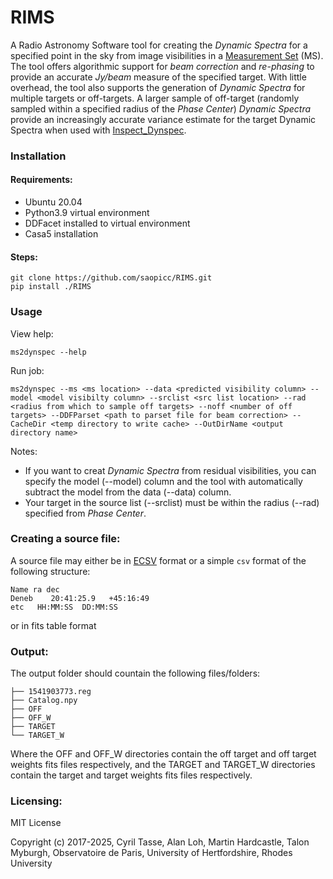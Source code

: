 # RIMS
A Radio Astronomy Software tool for creating the _Dynamic Spectra_ for a specified point in the sky from image visibilities in a [Measurement Set](https://casaguides.nrao.edu/index.php?title=Measurement_Set_Contents) (MS). The tool offers algorithmic support for _beam correction_ and _re-phasing_ to provide an accurate _Jy/beam_ measure of the specified target. With little overhead, the tool also supports the generation of _Dynamic Spectra_ for multiple targets or off-targets. A larger sample of off-target (randomly sampled within a specified radius of the _Phase Center_) _Dynamic Spectra_  provide an increasingly accurate variance estimate for the target Dynamic Spectra when used with [Inspect_Dynspec](https://github.com/ratt-ru/inspect-dynspec).

### Installation
#### Requirements:
- Ubuntu 20.04
- Python3.9 virtual environment
- DDFacet installed to virtual environment
- Casa5 installation

#### Steps:
```
git clone https://github.com/saopicc/RIMS.git
pip install ./RIMS
```

### Usage
View help:
```
ms2dynspec --help
```
Run job:
```
ms2dynspec --ms <ms location> --data <predicted visibility column> --model <model visibilty column> --srclist <src list location> --rad <radius from which to sample off targets> --noff <number of off targets> --DDFParset <path to parset file for beam correction> --CacheDir <temp directory to write cache> --OutDirName <output directory name>
```
Notes:

- If you want to creat _Dynamic Spectra_ from residual visibilities, you can specify the model (--model) column and the tool with automatically subtract the model from the data (--data) column.
- Your target in the source list (--srclist) must be within the radius (--rad) specified from _Phase Center_. 

### Creating a source file:
A source file may either be in [ECSV](https://docs.astropy.org/en/stable/io/ascii/ecsv.html) format or a simple `csv` format of the following structure:
```
Name ra dec
Deneb    20:41:25.9   +45:16:49
etc   HH:MM:SS  DD:MM:SS
```

or in fits table format

### Output:
The output folder should countain the following files/folders:
```
├── 1541903773.reg
├── Catalog.npy
├── OFF
├── OFF_W
├── TARGET
└── TARGET_W
```
Where the OFF and OFF_W directories contain the off target and off target weights fits files respectively, and the TARGET and TARGET_W directories contain the target and target weights fits files respectively.

### Licensing:
MIT License

Copyright (c) 2017-2025, Cyril Tasse, Alan Loh, Martin Hardcastle, Talon Myburgh, Observatoire de Paris, University of Hertfordshire, Rhodes University
